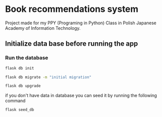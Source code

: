 # Book recommendations system

Project made for my PPY (Programing in Python) Class in Polish Japanese Academy of Information Technology.

## Initialize data base before running the app

### Run the database
```bash
flask db init

flask db migrate -m "initial migration"

flask db upgrade
```

if you don't have data in database you can seed it by running the following command
```bash
flask seed_db
```

